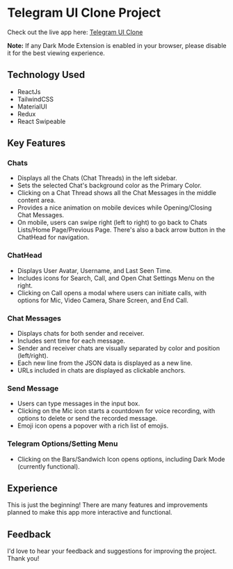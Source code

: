 # Telegram UI Clone Project

Check out the live app here: [Telegram UI Clone](https://telegram-ui-teal.vercel.app/)

**Note:** If any Dark Mode Extension is enabled in your browser, please disable it for the best viewing experience.

## Technology Used
- ReactJs
- TailwindCSS
- MaterialUI
- Redux
- React Swipeable

## Key Features

### Chats
- Displays all the Chats (Chat Threads) in the left sidebar.
- Sets the selected Chat's background color as the Primary Color.
- Clicking on a Chat Thread shows all the Chat Messages in the middle content area.
- Provides a nice animation on mobile devices while Opening/Closing Chat Messages.
- On mobile, users can swipe right (left to right) to go back to Chats Lists/Home Page/Previous Page. There's also a back arrow button in the ChatHead for navigation.

### ChatHead
- Displays User Avatar, Username, and Last Seen Time.
- Includes icons for Search, Call, and Open Chat Settings Menu on the right.
- Clicking on Call opens a modal where users can initiate calls, with options for Mic, Video Camera, Share Screen, and End Call.

### Chat Messages
- Displays chats for both sender and receiver.
- Includes sent time for each message.
- Sender and receiver chats are visually separated by color and position (left/right).
- Each new line from the JSON data is displayed as a new line.
- URLs included in chats are displayed as clickable anchors.

### Send Message
- Users can type messages in the input box.
- Clicking on the Mic icon starts a countdown for voice recording, with options to delete or send the recorded message.
- Emoji icon opens a popover with a rich list of emojis.

### Telegram Options/Setting Menu
- Clicking on the Bars/Sandwich Icon opens options, including Dark Mode (currently functional).

## Experience
This is just the beginning! There are many features and improvements planned to make this app more interactive and functional.

## Feedback
I'd love to hear your feedback and suggestions for improving the project. Thank you!
